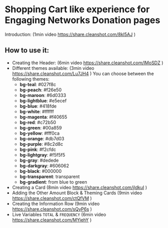 # Shopping Cart like experience for Engaging Networks Donation pages

Introduction: (1min video https://share.cleanshot.com/8kl5AJ )

## How to use it:

- Creating the Header: (6min video https://share.cleanshot.com/lMoSDZ )
- Different themes available: (3min video https://share.cleanshot.com/Lu7JH4 )
  You can choose between the following themes:
  - **bg-teal**: #027f8c
  - **bg-peach**: #f26e50
  - **bg-maroon**: #6d0333
  - **bg-lightblue**: #e5ecef
  - **bg-blue**: #418fde
  - **bg-white**: #ffffff
  - **bg-magenta**: #f40655
  - **bg-red**: #c72b50
  - **bg-green**: #00a859
  - **bg-yellow**: #fff0ca
  - **bg-orange**: #db7d03
  - **bg-purple**: #8c2d8c
  - **bg-pink**: #f2cfdc
  - **bg-lightgray**: #f5f5f5
  - **bg-gray**: #dedede
  - **bg-darkgray**: #606062
  - **bg-black**: #000000
  - **bg-transparent**: transparent
  - **bg-gradient**: from blue to green
- Creating a Card (8min video https://share.cleanshot.com/jldkuI )
- Adding the Other Amount Block & Theming Cards (9min video https://share.cleanshot.com/ctQfVM )
- Creating the Information Row (9min video https://share.cleanshot.com/sQyP6s )
- Live Variables `TOTAL` & `FREQUENCY` (6min video https://share.cleanshot.com/MYiehY )
